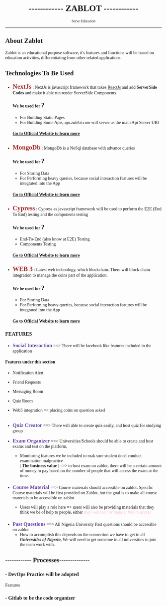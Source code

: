<div align="center">
    <h1>
------------
    ZABLOT 
------------
</h1>
<span><small>Serve Education</small></span>
<hr>
</div>

<style>
  *{
    font-family:  "Segoe UI Semibold", calibri, serif
  }
</style>

## **About Zablot**
Zablot is an educational purpose software, it's features
and functions will be based on education activities, 
differentiating from other related applications

## Technologies To Be Used
- **<span style="color: brown;font-size: 1.5em">NextJs</span>** : NextJs is javascript framework that takes [ReactJs]("https://reactjs.org") and add **ServerSide Codes**
and make it able run render ServerSide Components.
    #### We be used for <big style="font-weight:800;font-size:1.5em">?</big>
    - For Building Static Pages
    - For Building Some Apis, <a>*api.zablot.com*</a> will server as the main Api Server URl
    ####  [Go to Official Website to learn more]("https://nextjs.org")

#####


- **<span style="color: brown;font-size: 1.5em">MongoDb</span>** : MongoDb is a NoSql database with advance queries
  #### We be used for <big style="font-weight:800;font-size:1.5em">?</big>
    - For Storing Data
    - For Performing heavy queries, because social interaction features will be integrated into the App
  ####  [Go to Official Website to learn more]("https://mongodb.com")

#####

- **<span style="color: brown;font-size: 1.5em">Cypress</span>** : Cypress as javascript framework will be used 
to perform the E2E (End To End) testing and the components testing
  #### We be used for <big style="font-weight:800;font-size:1.5em">?</big>
    - End-To-End (also know at E2E) Testing
    - Components Testing
  ####  [Go to Official Website to learn more]("https://cypress.io)

#####


- **<span style="color: brown;font-size: 1.5em">WEB 3</span>** : Latest web technology, which blockchain. There will block-chain integration 
to manage the coins part of the application.
  #### We be used for <big style="font-weight:800;font-size:1.5em">?</big>
    - For Storing Data
    - For Performing heavy queries, because social interaction features will be integrated into the App
  ####  [Go to Official Website to learn more]("https://mongodb.com")

#####


### FEATURES
- **<span style="color: #64a;font-size: 1.2em">Social Interaction</span>** ==> There will be facebook like features included in the application
  
#### Features under this section
  - Notification Alert
  - Friend Requests
  - Messaging Room
  - Quiz Room
  - Web3 integration => placing coins on question asked
   <br/><br/>
  
  - **<span style="color: #64a;font-size: 1.2em">Quiz Creator</span>** ==> 
There will able to create quiz easily, and host quiz for studying group
  
  - **<span style="color: #64a;font-size: 1.2em">Exam Organizer</span>** ==> 
     Universities/Schools should be able to create and host exams and test on the platform, 
     - Monitoring features we be included to mak sure student don't conduct examination malpractice
     <br /> | <b> The business value </b> | =>> to host exam on zablot, there will be a certain amount of money
     to pay based on the number of people that will access the exam at the time.
     ####

  - **<span style="color: #64a;font-size: 1.2em">Course Material</span>** ==> Course materials should accessible on zablot. 
Specific Course materials will be first provided on Zablot, but the goal is to make all course materials to be accessible on zablot.
    - Users will play a role here => users will also be providing materials that they think we be of help to people, 
    either <i style="color: pink">they want sell or make it free to access</i>
####
- **<span style="color: #64a;font-size: 1.2em">Past Questions</span>** ==> 
   All Nigeria University Past questions should be accessible on zablot
  - How to accomplish this depends on the connection we have to get in all ***Universities of Nigeria***, 
  We will need to get someone in all universities to join the team work with.

    
## ------------ Processes--------------
### - DevOps Practice will be adopted
Features   
### - Gitlab to be the code organizer


